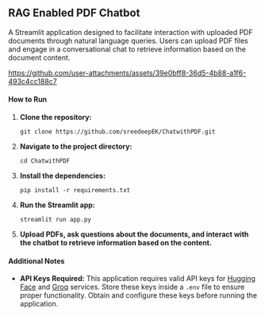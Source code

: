 ## RAG Enabled PDF Chatbot 

A Streamlit application designed to facilitate interaction with uploaded PDF documents through natural language queries. Users can upload PDF files and engage in a conversational chat to retrieve information based on the document content.


https://github.com/user-attachments/assets/39e0bff8-36d5-4b88-a1f6-493c4cc188c7

#### How to Run

1. **Clone the repository:**
   
    ```
    git clone https://github.com/sreedeepEK/ChatwithPDF.git
    ```
    
2. **Navigate to the project directory:**
   
    ```
    cd ChatwithPDF
    ```

3. **Install the dependencies:**
   
    ```
   pip install -r requirements.txt 
    ```


4. **Run the Streamlit app:**
   
    ``` 
   streamlit run app.py
    ```


5. **Upload PDFs, ask questions about the documents, and interact with the chatbot to retrieve information based on the content.**



#### Additional Notes

- **API Keys Required:** This application requires valid API keys for [Hugging Face](https://huggingface.co/settings/tokens) and [Groq](https://console.groq.com/keys) services. Store these keys inside a `.env` file to ensure proper functionality. Obtain and configure these keys before running the application.
  

